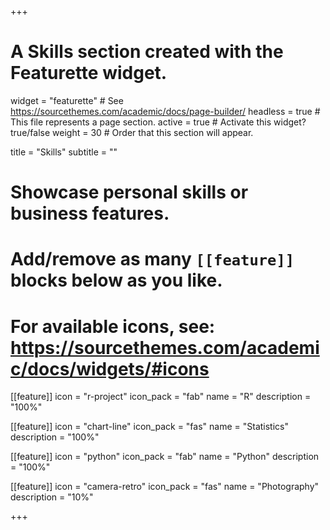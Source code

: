 +++
# A Skills section created with the Featurette widget.
widget = "featurette"  # See https://sourcethemes.com/academic/docs/page-builder/
headless = true  # This file represents a page section.
active = true  # Activate this widget? true/false
weight = 30  # Order that this section will appear.

title = "Skills"
subtitle = ""

# Showcase personal skills or business features.
# 
# Add/remove as many `[[feature]]` blocks below as you like.
# 
# For available icons, see: https://sourcethemes.com/academic/docs/widgets/#icons

[[feature]]
  icon = "r-project"
  icon_pack = "fab"
  name = "R"
  description = "100%"
  
[[feature]]
  icon = "chart-line"
  icon_pack = "fas"
  name = "Statistics"
  description = "100%" 
  
[[feature]]
  icon = "python"
  icon_pack = "fab"
  name = "Python"
  description = "100%"

[[feature]]
  icon = "camera-retro"
  icon_pack = "fas"
  name = "Photography"
  description = "10%"

+++
